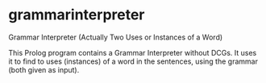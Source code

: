 # grammarinterpreter
Grammar Interpreter (Actually Two Uses or Instances of a Word)

This Prolog program contains a Grammar Interpreter without DCGs.  It uses it to find to uses (instances) of a word in the sentences, using the grammar (both given as input).
